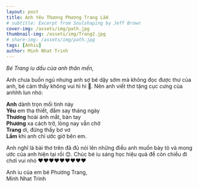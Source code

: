 ```yaml
---
layout: post
title: Anh Yêu Thương Phương Trang Lắm
# subtitle: Excerpt from Soulshaping by Jeff Brown
cover-img: /assets/img/path.jpg
thumbnail-img: /assets/img/Trang2.jpg
# share-img: /assets/img/path.jpg
tags: [Anhiu]
author: Minh Nhat Trinh
---
```

*Bé Trang iu dấu của anh thân mến,*

Anh chưa buồn ngủ nhưng anh sợ bé dậy sớm mà không đọc được thư của anh, bé cảm thấy không vui hì hì 🥺. Nên anh viết thơ tặng cục cưng của anhhh lun nhó:

**Anh** dành trọn mối tình này \
**Yêu** em tha thiết, đắm say tháng ngày\
**Thương** hoài ánh mắt, bàn tay\
**Phương** xa cách trở, lòng nay vẫn chờ\
**Trang** ơi, đừng thấy bơ vơ\
**Lắm** khi anh chỉ ước giờ bên em.

Anh nghĩ là bài thơ trên đã đủ nói lên những điều anh muốn bày tỏ và mong ước của anh hiện tại rồi 😊. Chúc bé iu sáng học hiệu quả để còn chiều đi chơi vui nhó ❤️❤️❤️❤️❤️❤️❤️❤️❤️

Anh iu của em bé Phương Trang,\
Minh Nhat Trinh